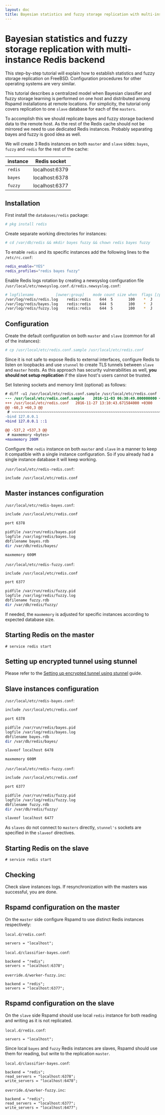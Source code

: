 ```yaml
---
layout: doc
title: Bayesian statistics and fuzzy storage replication with multi-instance Redis backend
---
```

# Bayesian statistics and fuzzy storage replication with multi-instance Redis backend

This step-by-step tutorial will explain how to establish statistics and fuzzy storage replication on FreeBSD. Configuration procedures for other operating systems are very similar. 

This tutorial describes a centralized model when Bayesian classifier and fuzzy storage learning is performed on one host and distributed among Rspamd installations at remote locations. For simplicity, the tutorial only covers replication to one `slave` database for each of the `masters`.

To accomplish this we should replicate bayes and fuzzy storage backend data to the remote host. As the rest of the Redis cache should not be mirrored we need to use dedicated Redis instances. Probably separating bayes and fuzzy is good idea as well.

We will create 3 Redis instances on both `master` and `slave` sides: `bayes`, `fuzzy` and `redis` for the rest of the cache:

|instance|Redis socket|
|---|---|
|`redis`|localhost:6379|
|`bayes`|localhost:6378|
|`fuzzy`|localhost:6377|

## Installation

First install the `databases/redis` package:

```sh
# pkg install redis
```

Create separate working directories for instances:

```sh
# cd /var/db/redis && mkdir bayes fuzzy && chown redis bayes fuzzy
```

To enable `redis` and its specific instances add the following lines to the `/etc/rc.conf`:

```sh
redis_enable="YES"
redis_profiles="redis bayes fuzzy"
```

Enable Redis logs rotation by creating a newsyslog configuration file `/usr/local/etc/newsyslog.conf.d/redis.newsyslog.conf`:

```sh
# logfilename          [owner:group]    mode count size when  flags [/pid_file] [sig_num]
/var/log/redis/redis.log    redis:redis    644  5       100    *  J
/var/log/redis/bayes.log    redis:redis    644  5       100    *  J
/var/log/redis/fuzzy.log    redis:redis    644  5       100    *  J
```

## Configuration

Create the default configuration on both `master` and `slave` (common for all of the instances):

```sh
# cp /usr/local/etc/redis.conf.sample /usr/local/etc/redis.conf
```

Since it is not safe to expose Redis to external interfaces, configure Redis to listen on loopbacks and use `stunnel` to create TLS tunnels between `slave` and `master` hosts. As this approach has security vulnerabilities as well, **you should not setup replication** if the slave host's users cannot be trusted.

Set listening sockets and memory limit (optional) as follows:

```diff
# diff -u1 /usr/local/etc/redis.conf.sample /usr/local/etc/redis.conf
--- /usr/local/etc/redis.conf.sample    2016-11-03 06:30:49.000000000 +0300
+++ /usr/local/etc/redis.conf   2016-11-27 13:10:43.671584000 +0300
@@ -60,3 +60,3 @@
 # ~~~~~~~~~~~~~~~~~~~~~~~~~~~~~~~~~~~~~~~~~~~~~~~~~~~~~~~~~~~~~~~~~~~~~~~~
-bind 127.0.0.1
+bind 127.0.0.1 ::1

@@ -537,2 +537,3 @@
 # maxmemory <bytes>
+maxmemory 200M
```

Configure the `redis` instance on both `master` and `slave` in a manner to keep it compatible with a single instance configuration. So if you already had a single instance database it will keep working.

`/usr/local/etc/redis-redis.conf`:

```sh
include /usr/local/etc/redis.conf
```

## Master instances configuration

`/usr/local/etc/redis-bayes.conf`:

```sh
include /usr/local/etc/redis.conf

port 6378

pidfile /var/run/redis/bayes.pid
logfile /var/log/redis/bayes.log
dbfilename bayes.rdb
dir /var/db/redis/bayes/

maxmemory 600M
```

`/usr/local/etc/redis-fuzzy.conf`:

```sh
include /usr/local/etc/redis.conf

port 6377

pidfile /var/run/redis/fuzzy.pid
logfile /var/log/redis/fuzzy.log
dbfilename fuzzy.rdb
dir /var/db/redis/fuzzy/
```

If needed, the `maxmemory` is adjusted for specific instances according to expected database size.

## Starting Redis on the master

`# service redis start`

## Setting up encrypted tunnel using stunnel

Please refer to the [Setting up encrypted tunnel using stunnel](./stunnel_setup.html) guide.

## Slave instances configuration

`/usr/local/etc/redis-bayes.conf`:

```sh
include /usr/local/etc/redis.conf

port 6378

pidfile /var/run/redis/bayes.pid
logfile /var/log/redis/bayes.log
dbfilename bayes.rdb
dir /var/db/redis/bayes/

slaveof localhost 6478

maxmemory 600M
```

`/usr/local/etc/redis-fuzzy.conf`:

```sh
include /usr/local/etc/redis.conf

port 6377

pidfile /var/run/redis/fuzzy.pid
logfile /var/log/redis/fuzzy.log
dbfilename fuzzy.rdb
dir /var/db/redis/fuzzy/

slaveof localhost 6477
```

As `slaves` do not connect to `masters` directly, `stunnel's` sockets are specified in the `slaveof` directives.

## Starting Redis on the slave

`# service redis start`

## Checking

Check slave instances logs. If resynchronization with the masters was successful, you are done.

## Rspamd configuration on the master

On the `master` side configure Rspamd to use distinct Redis instances respectively:

`local.d/redis.conf`:

```ucl
servers = "localhost";
```

`local.d/classifier-bayes.conf`:

```ucl
backend = "redis";
servers = "localhost:6378";
```

`override.d/worker-fuzzy.inc`:

```ucl
backend = "redis";
servers = "localhost:6377";
```

## Rspamd configuration on the slave

On the `slave` side Rspamd should use local `redis` instance for both reading and writing as it is not replicated.

`local.d/redis.conf`:

```ucl
servers = "localhost";
```

Since local `bayes` and `fuzzy` Redis instances are slaves, Rspamd should use them for reading, but write to the replication `master`.

`local.d/classifier-bayes.conf`:

```ucl
backend = "redis";
read_servers = "localhost:6378";
write_servers = "localhost:6478";
```

`override.d/worker-fuzzy.inc`:

```ucl
backend = "redis";
read_servers = "localhost:6377";
write_servers = "localhost:6477";
```

